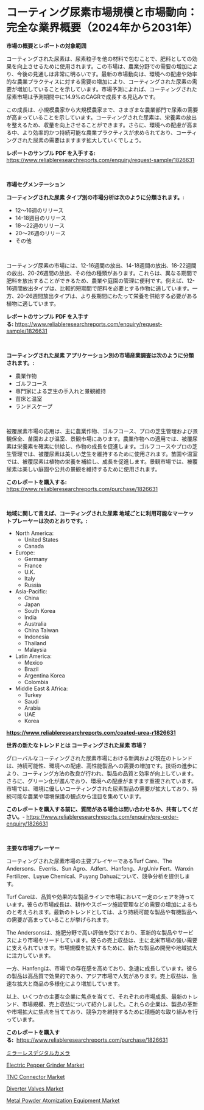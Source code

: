 <p><h1>コーティング尿素市場規模と市場動向：完全な業界概要（2024年から2031年）</h1></p><p><strong>市場の概要とレポートの対象範囲</strong></p>
<p><p>コーティングされた尿素は、尿素粒子を他の材料で包むことで、肥料としての効果を向上させるために使用されます。この市場は、農業分野での需要の増加により、今後の見通しは非常に明るいです。最新の市場動向は、環境への配慮や効率的な農業プラクティスに対する需要の増加により、コーティングされた尿素の需要が増加していることを示しています。市場予測によれば、コーティングされた尿素市場は予測期間中に14.9%のCAGRで成長する見込みです。</p><p>この成長は、小規模農家から大規模農家まで、さまざまな農業部門で尿素の需要が高まっていることを示しています。コーティングされた尿素は、栄養素の放出を整えるため、収量を向上させることができます。さらに、環境への配慮が高まる中、より効率的かつ持続可能な農業プラクティスが求められており、コーティングされた尿素の需要はますます拡大していくでしょう。</p></p>
<p><strong>レポートのサンプル PDF を入手する:</strong> <a href="https://www.reliableresearchreports.com/enquiry/request-sample/1826631">https://www.reliableresearchreports.com/enquiry/request-sample/1826631</a></p>
<p>&nbsp;</p>
<p><strong>市場セグメンテーション</strong></p>
<p><strong>コーティングされた尿素 タイプ別の市場分析は次のように分類されます。:</strong></p>
<p><ul><li>12～16週のリリース</li><li>14-18週目のリリース</li><li>18～22週のリリース</li><li>20～26週のリリース</li><li>その他</li></ul></p>
<p>&nbsp;</p>
<p><p>コーティング尿素の市場には、12-16週間の放出、14-18週間の放出、18-22週間の放出、20-26週間の放出、その他の種類があります。これらは、異なる期間で肥料を放出することができるため、農業や庭園の管理に便利です。例えば、12-16週間放出タイプは、比較的短期間で肥料を必要とする作物に適しています。一方、20-26週間放出タイプは、より長期間にわたって栄養を供給する必要がある植物に適しています。</p></p>
<p><strong>レポートのサンプル PDF を入手する:</strong>&nbsp;<a href="https://www.reliableresearchreports.com/enquiry/request-sample/1826631">https://www.reliableresearchreports.com/enquiry/request-sample/1826631</a></p>
<p>&nbsp;</p>
<p><strong> コーティングされた尿素 アプリケーション別の市場産業調査は次のように分類されます。:</strong></p>
<p><ul><li>農業作物</li><li>ゴルフコース</li><li>専門家による芝生の手入れと景観維持</li><li>苗床と温室</li><li>ランドスケープ</li></ul></p>
<p>&nbsp;</p>
<p><p>被覆尿素市場の応用は、主に農業作物、ゴルフコース、プロの芝生管理および景観保全、苗園および温室、景観市場にあります。農業作物への適用では、被覆尿素は栄養素を確実に供給し、作物の成長を促進します。ゴルフコースやプロの芝生管理では、被覆尿素は美しい芝生を維持するために使用されます。苗園や温室では、被覆尿素は植物の栄養を補給し、成長を促進します。景観市場では、被覆尿素は美しい庭園や公共の景観を維持するために使用されます。</p></p>
<p><strong>このレポートを購入する:</strong>&nbsp; <a href="https://www.reliableresearchreports.com/purchase/1826631">https://www.reliableresearchreports.com/purchase/1826631</a></p>
<p>&nbsp;</p>
<p><strong>地域に関して言えば、コーティングされた尿素 地域ごとに利用可能なマーケットプレーヤーは次のとおりです。:</strong></p>
<p><ul>
    <li>
        North America:
        <ul>
            <li>United States</li>
            <li>Canada</li>
        </ul>
    </li>
    <li>
        Europe:
        <ul>
            <li>Germany</li>
            <li>France</li>
            <li>U.K.</li>
            <li>Italy</li>
            <li>Russia</li>
        </ul>
    </li>
    <li>
        Asia-Pacific:
        <ul>
            <li>China</li>
            <li>Japan</li>
            <li>South Korea</li>
            <li>India</li>
            <li>Australia</li>
            <li>China Taiwan</li>
            <li>Indonesia</li>
            <li>Thailand</li>
            <li>Malaysia</li>
        </ul>
    </li>
    <li>
        Latin America:
        <ul>
            <li>Mexico</li>
            <li>Brazil</li>
            <li>Argentina Korea</li>
            <li>Colombia</li>
        </ul>
    </li>
    <li>
        Middle East & Africa:
        <ul>
            <li>Turkey</li>
            <li>Saudi</li>
            <li>Arabia</li>
            <li>UAE</li>
            <li>Korea</li>
        </ul>
    </li>
    </ul></p>
<p><strong><a href="https://www.reliableresearchreports.com/coated-urea-r1826631">https://www.reliableresearchreports.com/coated-urea-r1826631</a></strong>&nbsp;</p>
<p><strong>世界の新たなトレンドとは コーティングされた尿素 市場？</strong></p>
<p><p>グローバルなコーティングされた尿素市場における新興および現在のトレンドは、持続可能性、環境への配慮、高性能製品への需要の増加です。技術の進歩により、コーティング方法の改良が行われ、製品の品質と効率が向上しています。さらに、グリーン化が進んでおり、環境への配慮がますます重視されています。市場では、環境に優しいコーティングされた尿素製品の需要が拡大しており、持続可能な農業や環境保護の観点から注目を集めています。</p></p>
<p><strong>このレポートを購入する前に、質問がある場合は問い合わせるか、共有してください。</strong>- <a href="https://www.reliableresearchreports.com/enquiry/pre-order-enquiry/1826631">https://www.reliableresearchreports.com/enquiry/pre-order-enquiry/1826631</a></p>
<p>&nbsp;</p>
<p><strong>主要な市場プレーヤー</strong></p>
<p><p>コーティングされた尿素市場の主要プレイヤーであるTurf Care、The Andersons、Everris、Sun Agro、Adfert、Hanfeng、ArgUniv Fert、Wanxin Fertilizer、Luyue Chemical、Puyang Dahuaについて、競争分析を提供します。</p><p>Turf Careは、品質や効果的な製品ラインで市場において一定のシェアを持っています。彼らの市場成長は、耕作やスポーツ施設管理などの需要の増加によるものと考えられます。最新のトレンドとしては、より持続可能な製品や有機製品への需要が高まっていることが挙げられます。</p><p>The Andersonsは、施肥分野で高い評価を受けており、革新的な製品やサービスにより市場をリードしています。彼らの売上収益は、主に北米市場の強い需要に支えられています。市場規模を拡大するために、新たな製品の開発や地域拡大に注力しています。</p><p>一方、Hanfengは、市場での存在感を高めており、急速に成長しています。彼らの製品は高品質で効果的であり、アジア市場で人気があります。売上収益は、急速な拡大と商品の多様化により増加しています。</p><p>以上、いくつかの主要な企業に焦点を当てて、それぞれの市場成長、最新のトレンド、市場規模、売上収益について紹介しました。これらの企業は、製品の革新や市場拡大に焦点を当てており、競争力を維持するために積極的な取り組みを行っています。</p></p>
<p><strong>このレポートを購入する:</strong>&nbsp;&nbsp;<a href="https://www.reliableresearchreports.com/purchase/1826631">https://www.reliableresearchreports.com/purchase/1826631</a></p>
<p><p><a href="https://github.com/zoetazuur/Market-Research-Report-List-1/blob/main/773828232180.md">ミラーレスデジタルカメラ</a></p><p><a href="https://www.linkedin.com/pulse/electric-pepper-grinder-market-report-reveals-latest-trends-h6hfe?trackingId=FShTbnOOCNF%2FS%2FzQC3BtQw%3D%3D">Electric Pepper Grinder Market</a></p><p><a href="https://github.com/biheemgalvinlouises6hokrh3h/Market-Research-Report-List-2/blob/main/tnc-connector-market.md">TNC Connector Market</a></p><p><a href="https://www.linkedin.com/pulse/diverter-valves-market-competitive-analysis-trends-forecast-57ixe?trackingId=VvFWYrqN9PZ%2BcOL6jnmzSw%3D%3D">Diverter Valves Market</a></p><p><a href="https://github.com/guneycigdem35/Market-Research-Report-List-3/blob/main/metal-powder-atomization-equipment-market.md">Metal Powder Atomization Equipment Market</a></p></p>